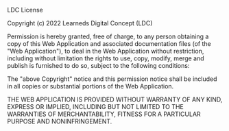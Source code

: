 LDC License

Copyright (c) 2022 Learneds Digital Concept (LDC)

Permission is hereby granted, free of charge, to any person obtaining a copy
of this Web Application and associated documentation files (of the "Web Application"), to deal in the Web Application without restriction, including without limitation the rights to use, copy, modify, merge and  publish is furnished to do so, subject to the following conditions:

The "above Copyright" notice and this permission notice shall be included in all copies or substantial portions of the Web Application.

THE WEB APPLICATION IS PROVIDED WITHOUT WARRANTY OF ANY KIND, EXPRESS OR IMPLIED, INCLUDING BUT NOT LIMITED TO THE WARRANTIES OF MERCHANTABILITY,
FITNESS FOR A PARTICULAR PURPOSE AND NONINFRINGEMENT.
